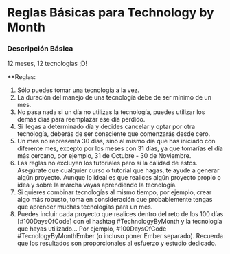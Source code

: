 # Reglas Básicas para Technology by Month

### Descripción Básica 

12 meses, 12 tecnologías ;D!

**Reglas: 

1. Sólo puedes tomar una tecnología a la vez.
2. La duración del manejo de una tecnología debe de ser mínimo de un mes. 
3. No pasa nada si un día no utilizas la tecnología, puedes utilizar los demás días para reemplazar ese día perdido. 
4. Si llegas a determinado día y decides cancelar y optar por otra tecnología, deberás de ser consciente que comenzarás desde cero. 
5. Un mes no representa 30 días, sino al mismo día que has iniciado con diferente mes, excepto por los meses con 31 días, ya que tomarías el día más cercano, por ejemplo, 31 de Octubre - 30 de Noviembre.
6. Las reglas no excluyen los tutoriales pero sí la calidad de estos. Asegúrate que cualquier curso o tutorial que hagas, te ayude a generar algún proyecto. Aunque lo ideal es que realices algún proyecto propio o idea y sobre la marcha vayas aprendiendo la tecnología. 
7. Si quieres combinar tecnologías al mismo tiempo, por ejemplo, crear algo más robusto, toma en consideración que probablemente tengas que aprender muchas tecnologías para un mes.
8. Puedes incluir cada proyecto que realices dentro del reto de los 100 días [#100DaysOfCode] con el hashtag #TechnologyByMonth y la tecnología que hayas utilizado… Por ejemplo, #100DaysOfCode #TecnologyByMonthEmber (o incluso poner Ember separado). 
Recuerda que los resultados son proporcionales al esfuerzo y estudio dedicado.  
